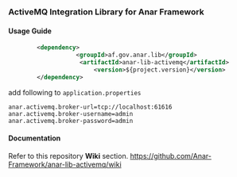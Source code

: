 ### ActiveMQ Integration Library for Anar Framework

#### Usage Guide

```xml
		<dependency>
	               <groupId>af.gov.anar.lib</groupId>
	                <artifactId>anar-lib-activemq</artifactId>
                        <version>${project.version}</version>
		</dependency>

```


add following to `application.properties`

```properties
anar.activemq.broker-url=tcp://localhost:61616
anar.activemq.broker-username=admin
anar.activemq.broker-password=admin
```


#### Documentation

Refer to this repository **Wiki** section.
https://github.com/Anar-Framework/anar-lib-activemq/wiki